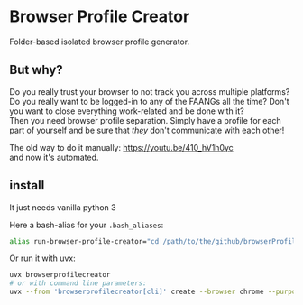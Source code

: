 # Browser Profile Creator

Folder-based isolated browser profile generator.

## But why?

Do you really trust your browser to not track you across multiple platforms? Do you really want to be logged-in to any
of the FAANGs all the time? Don't you want to close everything work-related and be done with it?  
Then you need browser profile separation. Simply have a profile for each part of yourself and be sure that _they_ don't
communicate with each other!

The old way to do it manually: https://youtu.be/410_hV1h0yc  
and now it's automated.  

## install

It just needs vanilla python 3

Here a bash-alias for your `.bash_aliases`:  
```bash
alias run-browser-profile-creator="cd /path/to/the/github/browserProfileCreator && python3 main.py"
```

Or run it with uvx:
```bash
uvx browserprofilecreator
# or with command line parameters:
uvx --from 'browserprofilecreator[cli]' create --browser chrome --purpose "de-googlify yourself"
```
